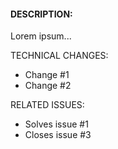 #### DESCRIPTION:
Lorem ipsum...

TECHNICAL CHANGES:
- Change #1
- Change #2

RELATED ISSUES:
- Solves issue #1
- Closes issue #3